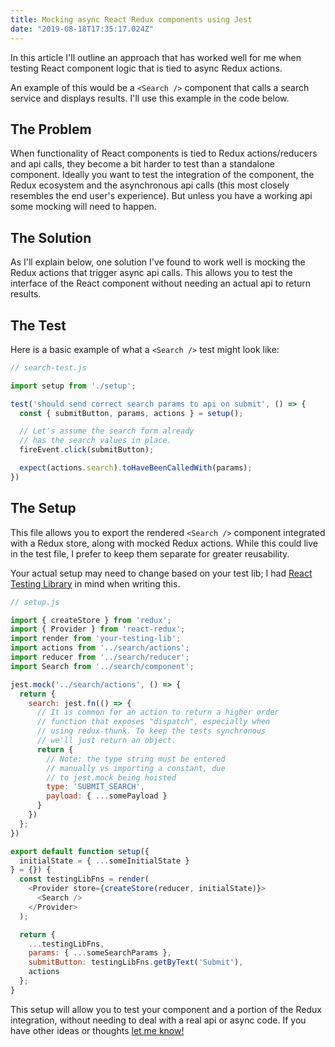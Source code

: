 ```yaml
---
title: Mocking async React Redux components using Jest
date: "2019-08-18T17:35:17.024Z" 
---
```


In this article I'll outline an approach that has worked well for me when testing React component logic that is tied to async Redux actions.

An example of this would be a `<Search />` component that calls a search service and displays results. I'll use this example in the code below.

## The Problem
When functionality of React components is tied to Redux actions/reducers and api calls, they become a bit harder to test than a standalone component. Ideally you want to test the integration of the component, the Redux ecosystem and the asynchronous api calls (this most closely resembles the end user's experience). But unless you have a working api some mocking will need to happen.

## The Solution
As I'll explain below, one solution I've found to work well is mocking the Redux actions that trigger async api calls. This allows you to test the interface of the React component without needing an actual api to return results.

## The Test

Here is a basic example of what a `<Search />` test might look like:

```js
// search-test.js

import setup from './setup';

test('should send correct search params to api on submit', () => {
  const { submitButton, params, actions } = setup();

  // Let's assume the search form already 
  // has the search values in place.
  fireEvent.click(submitButton);

  expect(actions.search).toHaveBeenCalledWith(params);
})
```

## The Setup

This file allows you to export the rendered `<Search />` component integrated with a Redux store, along with mocked Redux actions. While this could live in the test file, I prefer to keep them separate for greater reusability. 

Your actual setup may need to change based on your test lib; I had [React Testing Library](https://github.com/testing-library/react-testing-library) in mind when writing this.

```js
// setup.js

import { createStore } from 'redux';
import { Provider } from 'react-redux';
import render from 'your-testing-lib';
import actions from '../search/actions';
import reducer from '../search/reducer';
import Search from '../search/component';

jest.mock('../search/actions', () => {
  return {
    search: jest.fn(() => {
      // It is common for an action to return a higher order 
      // function that exposes "dispatch", especially when
      // using redux-thunk. To keep the tests synchronous
      // we'll just return an object.
      return {
        // Note: the type string must be entered
        // manually vs importing a constant, due
        // to jest.mock being hoisted
        type: 'SUBMIT_SEARCH',
        payload: { ...somePayload }
      }
    })
  };
})

export default function setup({
  initialState = { ...someInitialState }
} = {}) {
  const testingLibFns = render(
    <Provider store={createStore(reducer, initialState)}>
      <Search />
    </Provider>
  );

  return {
    ...testingLibFns,
    params: { ...someSearchParams },
    submitButton: testingLibFns.getByText('Submit'),
    actions
  }; 
}
```

This setup will allow you to test your component and a portion of the Redux integration, without needing to deal with a real api or async code. If you have other ideas or thoughts [let me know!](https://twitter.com/BryceDooley)